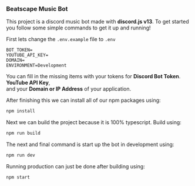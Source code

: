 ### Beatscape Music Bot

This project is a discord music bot made with **discord.js v13**. To get started  
you follow some simple commands to get it up and running!

First lets change the `.env.example` file to `.env`

```
BOT_TOKEN=
YOUTUBE_API_KEY=
DOMAIN=
ENVIRONMENT=Development
```

You can fill in the missing items with your tokens for **Discord Bot Token**. **YouTube API Key**,  
and your **Domain or IP Address** of your application.

After finishing this we can install all of our npm packages using:

```js
npm install
```

Next we can build the project because it is 100% typescript. Build using:

```js
npm run build
```

The next and final command is start up the bot in development using:

```js
npm run dev
```

Running production can just be done after building using:

```js
npm start
```
